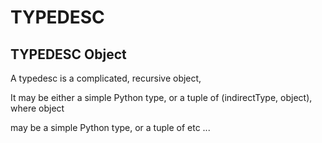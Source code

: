 # TYPEDESC

## TYPEDESC Object

A typedesc is a complicated, recursive object, 

It may be either a simple Python type, or a tuple of \(indirectType, object\), where object 

may be a simple Python type, or a tuple of etc \.\.\.